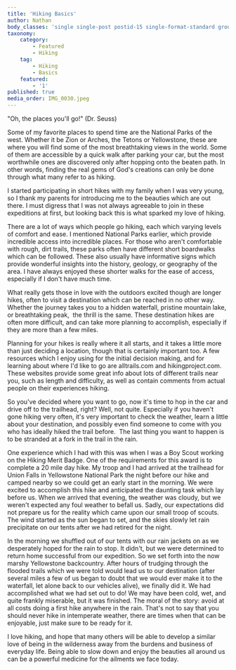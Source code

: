 ```yaml
---
title: 'Hiking Basics'
author: Nathan
body_classes: 'single single-post postid-15 single-format-standard group-blog'
taxonomy:
    category:
        - Featured
        - Hiking
    tag:
        - Hiking
        - Basics
    featured:
        - '1'
published: true
media_order: IMG_0030.jpeg
---
```


"Oh, the places you'll go!" (Dr. Seuss)

Some of my favorite places to spend time are the National Parks of the west. Whether it be Zion or Arches, the Tetons or Yellowstone, these are where you will find some of the most breathtaking views in the world. Some of them are accessible by a quick walk after parking your car, but the most worthwhile ones are discovered only after hopping onto the beaten path. In other words, finding the real gems of God's creations can only be done through what many refer to as hiking.

I started participating in short hikes with my family when I was very young, so I thank my parents for introducing me to the beauties which are out there. I must digress that I was not always agreeable to join in these expeditions at first, but looking back this is what sparked my love of hiking. 

There are a lot of ways which people go hiking, each which varying levels of comfort and ease. I mentioned National Parks earlier, which provide incredible access into incredible places. For those who aren't comfortable with rough, dirt trails, these parks often have different short boardwalks which can be followed. These also usually have informative signs which provide wonderful insights into the history, geology, or geography of the area. I have always enjoyed these shorter walks for the ease of access, especially if I don't have much time.

What really gets those in love with the outdoors excited though are longer hikes, often to visit a destination which can be reached in no other way. Whether the journey takes you to a hidden waterfall, pristine mountain lake, or breathtaking peak,  the thrill is the same. These destination hikes are often more difficult, and can take more planning to accomplish, especially if they are more than a few miles. 

Planning for your hikes is really where it all starts, and it takes a little more than just deciding a location, though that is certainly important too. A few resources which I enjoy using for the initial decision making, and for learning about where I'd like to go are alltrails.com and hikingproject.com. These websites provide some great info about lots of different trails near you, such as length and difficulty, as well as contain comments from actual people on their experiences hiking.

So you've decided where you want to go, now it's time to hop in the car and drive off to the trailhead, right? Well, not quite. Especially if you haven't gone hiking very often, it's very important to check the weather, learn a little about your destination, and possibly even find someone to come with you who has ideally hiked the trail before.  The last thing you want to happen is to be stranded at a fork in the trail in the rain.

One experience which I had with this was when I was a Boy Scout working on the Hiking Merit Badge. One of the requirements for this award is to complete a 20 mile day hike. My troop and I had arrived at the trailhead for Union Falls in Yellowstone National Park the night before our hike and camped nearby so we could get an early start in the morning. We were excited to accomplish this hike and anticipated the daunting task which lay before us. When we arrived that evening, the weather was cloudy, but we weren't expected any foul weather to befall us. Sadly, our expectations did not prepare us for the reality which came upon our small troop of scouts. The wind started as the sun began to set, and the skies slowly let rain precipitate on our tents after we had retired for the night. 

In the morning we shuffled out of our tents with our rain jackets on as we desperately hoped for the rain to stop. It didn't, but we were determined to return home successful from our expedition. So we set forth into the now marshy Yellowstone backcountry. After hours of trudging through the flooded trails which we were told would lead us to our destination (after several miles a few of us began to doubt that we would ever make it to the waterfall, let alone back to our vehicles alive), we finally did it. We had accomplished what we had set out to do! We may have been cold, wet, and quite frankly miserable, but it was finished. The moral of the story: avoid at all costs doing a first hike anywhere in the rain. That's not to say that you should never hike in intemperate weather, there are times when that can be enjoyable, just make sure to be ready for it.

I love hiking, and hope that many others will be able to develop a similar love of being in the wilderness away from the burdens and business of everyday life. Being able to slow down and enjoy the beauties all around us can be a powerful medicine for the ailments we face today.